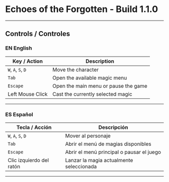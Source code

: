 # Echoes of the Forgotten - Build 1.1.0

---

## Controls / Controles

### EN English

| Key / Action             | Description                              |
|--------------------------|------------------------------------------|
| `W`, `A`, `S`, `D`       | Move the character                       |
| `Tab`                    | Open the available magic menu            |
| `Escape`                 | Open the main menu or pause the game     |
| Left Mouse Click         | Cast the currently selected magic        |

---

### ES Español

| Tecla / Acción           | Descripción                              |
|--------------------------|------------------------------------------|
| `W`, `A`, `S`, `D`       | Mover al personaje                       |
| `Tab`                    | Abrir el menú de magias disponibles      |
| `Escape`                 | Abrir el menú principal o pausar el juego|
| Clic izquierdo del ratón| Lanzar la magia actualmente seleccionada |

---